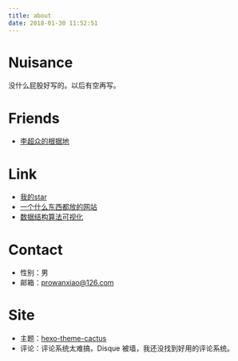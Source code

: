 ```yaml
---
title: about
date: 2018-01-30 11:52:51
---
```


# Nuisance
没什么屁股好写的。以后有空再写。

# Friends
- [李超众的根据地](https://www.licz.site/)

# Link
- [我的star](/2018/05/01/charming-star-repositories/)
- [一个什么东西都放的网站](https://www.pwxcoo.com/)
- [数据结构算法可视化](https://www.cs.usfca.edu/~galles/visualization/Algorithms.html)

# Contact
- 性别：男
- 邮箱：[prowanxiao@126.com](mailto:prowanxiao@126.com)

# Site
- 主题：[hexo-theme-cactus](https://github.com/probberechts/hexo-theme-cactus)
- 评论：评论系统太难搞，Disque 被墙，我还没找到好用的评论系统。

